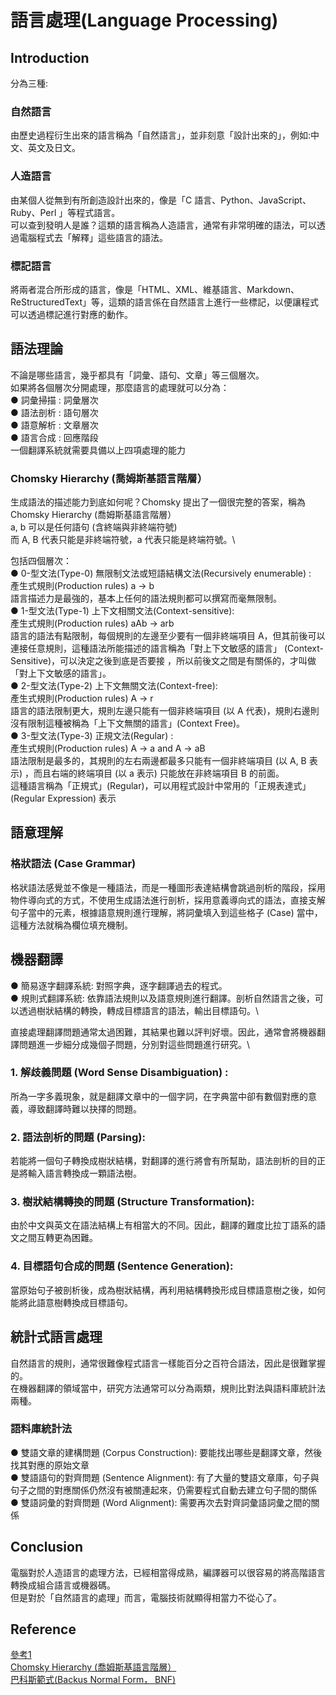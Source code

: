 # 語言處理(Language Processing)

## Introduction
分為三種:
### 自然語言
由歷史過程衍生出來的語言稱為「自然語言」，並非刻意「設計出來的」，例如:中文、英文及日文。

### 人造語言
由某個人從無到有所創造設計出來的，像是「C 語言、Python、JavaScript、Ruby、Perl 」等程式語言。\
可以查到發明人是誰？這類的語言稱為人造語言，通常有非常明確的語法，可以透過電腦程式去「解釋」這些語言的語法。

### 標記語言
將兩者混合所形成的語言，像是「HTML、XML、維基語言、Markdown、ReStructuredText」等，這類的語言係在自然語言上進行一些標記，以便讓程式可以透過標記進行對應的動作。

## 語法理論
不論是哪些語言，幾乎都具有「詞彙、語句、文章」等三個層次。\
如果將各個層次分開處理，那麼語言的處理就可以分為：\
● 詞彙掃描 : 詞彙層次\
● 語法剖析 : 語句層次\
● 語意解析 : 文章層次\
● 語言合成 : 回應階段\
一個翻譯系統就需要具備以上四項處理的能力

### Chomsky Hierarchy (喬姆斯基語言階層）
生成語法的描述能力到底如何呢？Chomsky 提出了一個很完整的答案，稱為 Chomsky Hierarchy (喬姆斯基語言階層）\
a, b 可以是任何語句 (含終端與非終端符號)\
而 A, B 代表只能是非終端符號，a 代表只能是終端符號。\

包括四個層次：\
● 0-型文法(Type-0) 無限制文法或短語結構文法(Recursively enumerable) :\
產生式規則(Production rules) a -> b\
語言描述力是最強的，基本上任何的語法規則都可以撰寫而毫無限制。\
● 1-型文法(Type-1) 上下文相關文法(Context-sensitive):\
產生式規則(Production rules) aAb -> arb\
語言的語法有點限制，每個規則的左邊至少要有一個非終端項目 A，但其前後可以連接任意規則，這種語法所能描述的語言稱為「對上下文敏感的語言」 (Context-Sensitive)，可以決定之後到底是否要接 ，所以前後文之間是有關係的，才叫做「對上下文敏感的語言」。\
● 2-型文法(Type-2) 上下文無關文法(Context-free):\
產生式規則(Production rules) A -> r\
語言的語法限制更大，規則左邊只能有一個非終端項目 (以 A 代表)，規則右邊則沒有限制這種被稱為「上下文無關的語言」(Context Free)。 \
● 3-型文法(Type-3) 正規文法(Regular) :\
產生式規則(Production rules) A -> a and A -> aB\
語法限制是最多的，其規則的左右兩邊都最多只能有一個非終端項目 (以 A, B 表示) ，而且右端的終端項目 (以 a 表示) 只能放在非終端項目 B 的前面。\
這種語言稱為「正規式」(Regular)，可以用程式設計中常用的「正規表達式」(Regular Expression) 表示

## 語意理解

### 格狀語法 (Case Grammar)
格狀語法感覺並不像是一種語法，而是一種圖形表達結構會跳過剖析的階段，採用物件導向式的方式，不使用生成語法進行剖析，採用意義導向式的語法，直接支解句子當中的元素，根據語意規則進行理解，將詞彙填入到這些格子 (Case) 當中，這種方法就稱為欄位填充機制。

## 機器翻譯

● 簡易逐字翻譯系統: 對照字典，逐字翻譯過去的程式。\
● 規則式翻譯系統: 依靠語法規則以及語意規則進行翻譯。剖析自然語言之後，可以透過樹狀結構的轉換，轉成目標語言的語法，輸出目標語句。\

直接處理翻譯問題通常太過困難，其結果也難以評判好壞。因此，通常會將機器翻譯問題進一步細分成幾個子問題，分別對這些問題進行研究。\

### 1. 解歧義問題 (Word Sense Disambiguation) :
所為一字多義現象，就是翻譯文章中的一個字詞，在字典當中卻有數個對應的意義，導致翻譯時難以抉擇的問題。

### 2. 語法剖析的問題 (Parsing):
若能將一個句子轉換成樹狀結構，對翻譯的進行將會有所幫助，語法剖析的目的正是將輸入語言轉換成一顆語法樹。

### 3. 樹狀結構轉換的問題 (Structure Transformation):
由於中文與英文在語法結構上有相當大的不同。因此，翻譯的難度比拉丁語系的語文之間互轉更為困難。

### 4. 目標語句合成的問題 (Sentence Generation):
當原始句子被剖析後，成為樹狀結構，再利用結構轉換形成目標語意樹之後，如何能將此語意樹轉換成目標語句。

## 統計式語言處理
自然語言的規則，通常很難像程式語言一樣能百分之百符合語法，因此是很難掌握的。\
在機器翻譯的領域當中，研究方法通常可以分為兩類，規則比對法與語料庫統計法兩種。

### 語料庫統計法
● 雙語文章的建構問題 (Corpus Construction): 要能找出哪些是翻譯文章，然後找其對應的原始文章\
● 雙語語句的對齊問題 (Sentence Alignment): 有了大量的雙語文章庫，句子與句子之間的對應關係仍然沒有被關連起來，仍需要程式自動去建立句子間的關係\
● 雙語詞彙的對齊問題 (Word Alignment): 需要再次去對齊詞彙語詞彙之間的關係

## Conclusion
電腦對於人造語言的處理方法，已經相當得成熟，編譯器可以很容易的將高階語言轉換成組合語言或機器碼。\
但是對於「自然語言的處理」而言，電腦技術就顯得相當力不從心了。

## Reference

[參考1](https://misavo.com/blog/%E9%99%B3%E9%8D%BE%E8%AA%A0/%E6%9B%B8%E7%B1%8D/%E4%BA%BA%E5%B7%A5%E6%99%BA%E6%85%A7/07-%E8%AA%9E%E8%A8%80%E8%99%95%E7%90%86)\
[Chomsky Hierarchy (喬姆斯基語言階層）](https://zh.wikipedia.org/wiki/%E4%B9%94%E5%A7%86%E6%96%AF%E5%9F%BA%E8%B0%B1%E7%B3%BB)\
[巴科斯範式(Backus Normal Form， BNF)](https://zh.wikipedia.org/wiki/%E5%B7%B4%E7%A7%91%E6%96%AF%E8%8C%83%E5%BC%8F)